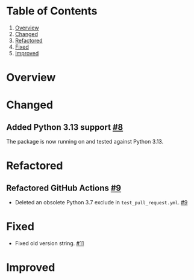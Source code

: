 # Table of Contents

1. [Overview](#overview)
2. [Changed](#changed)
3. [Refactored](#refactored)
4. [Fixed](#fixed)
5. [Improved](#improved)

# Overview

# Changed

## Added Python 3.13 support [#8](https://github.com/imaug/imaug/pull/8)

The package is now running on and tested against Python 3.13.

# Refactored

## Refactored GitHub Actions [#9](https://github.com/imaug/imaug/pull/9)

* Deleted an obsolete Python 3.7 exclude in `test_pull_request.yml`. [#9](https://github.com/imaug/imaug/pull/9)


# Fixed

* Fixed old version string. [#11](https://github.com/imaug/imaug/pull/11)

# Improved
